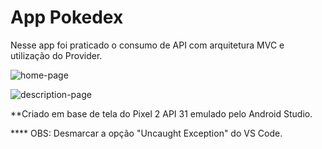 # App Pokedex

Nesse app foi praticado o consumo de API com arquitetura MVC e utilização do Provider.

![home-page](https://github.com/luthianopacheco/app-pokedex/assets/131195495/6b1a9234-2547-4811-9b77-a4f1dfcf7930)

![description-page](https://github.com/luthianopacheco/app-pokedex/assets/131195495/86e093fc-5423-43c9-85bd-50662e8aec9d)

**Criado em base de tela do Pixel 2 API 31 emulado pelo Android Studio.

**** OBS: Desmarcar a opção "Uncaught Exception" do VS Code.
